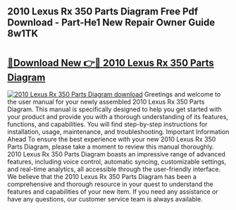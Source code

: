 ## 2010 Lexus Rx 350 Parts Diagram Free Pdf Download - Part-He1 New Repair Owner Guide 8w1TK

# <h2><a href="http://dftepx2.blite.top/?on=2010+Lexus+Rx+350+Parts+Diagram">🔗Download New 👉🔴 2010 Lexus Rx 350 Parts Diagram</a></h2>

[![2010 Lexus Rx 350 Parts Diagram download](https://i.imgur.com/lujVjoI.png)](http://dftepx2.blite.top/?on=2010+Lexus+Rx+350+Parts+Diagram)
Greetings and welcome to the user manual for your newly assembled 2010 Lexus Rx 350 Parts Diagram. This manual is specifically designed to help you get started with your product and provide you with a thorough understanding of its features, functions, and capabilities. You will find step-by-step instructions for installation, usage, maintenance, and troubleshooting. Important Information Ahead To ensure the best experience with your new 2010 Lexus Rx 350 Parts Diagram, please take a moment to review this manual thoroughly. 2010 Lexus Rx 350 Parts Diagram boasts an impressive range of advanced features, including voice control, automatic syncing, customizable settings, and real-time analytics, all accessible through the user-friendly interface. We believe that the 2010 Lexus Rx 350 Parts Diagram has been a comprehensive and thorough resource in your quest to understand the features and capabilities of your new item. If you need any assistance or have any questions, our customer service team is always available.
